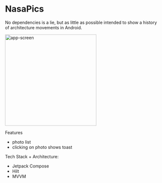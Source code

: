 # NasaPics

No dependencies is a lie, but as little as possible intended to show a history of architecture movements in Android.

<img src="https://github.com/user-attachments/assets/50fb8635-a38f-4df3-8c7f-a952847d7a3c" alt="app-screen" width="300" /> 

Features
- photo list
- clicking on photo shows toast

Tech Stack + Architecture:
- Jetpack Compose
- Hilt
- MVVM

